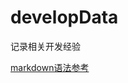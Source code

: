 # developData
记录相关开发经验

[markdown语法参考](https://keatonlao.gitee.io/a-study-note-for-markdown/syntax/)

